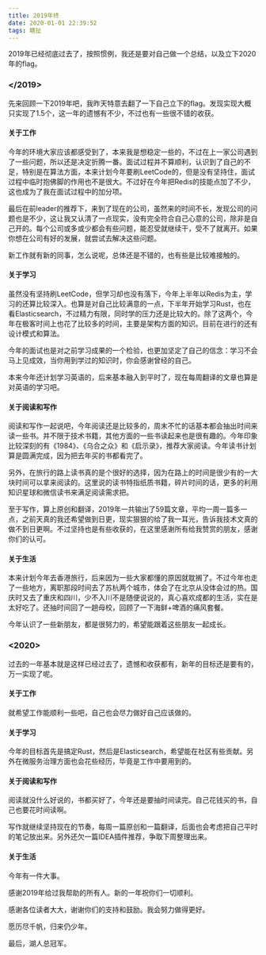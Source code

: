 ```yaml
---
title: 2019年终
date: 2020-01-01 22:39:52
tags: 瞎扯
---
```


2019年已经彻底过去了，按照惯例，我还是要对自己做一个总结，以及立下2020年的flag。<!-- more -->

### </2019\>

先来回顾一下2019年吧，我昨天特意去翻了一下自己立下的flag。发现实现大概只实现了1.5个，这一年的遗憾有不少，不过也有一些很不错的收获。

#### 关于工作

今年的环境大家应该都感受到了，本来我是想稳定一些的，不过在上一家公司遇到了一些问题，所以还是决定折腾一番。面试过程并不算顺利，认识到了自己的不足，特别是在算法方面，本来计划今年要刷LeetCode的，但是没有坚持住，面试过程中临时抱佛脚的作用也不是很大。不过好在今年把Redis的技能点加了不少，这也成为了我在面试过程中的加分项。

最后在前leader的推荐下，来到了现在的公司，虽然来的时间不长，发现公司的问题也是不少，这让我又认清了一点现实，没有完全符合自己心意的公司，除非是自己开的。每个公司或多或少都会有些问题，能忍受就继续干，受不了就离开。如果你想在公司有好的发展，就尝试去解决这些问题。

新工作就有新的同事，怎么说呢，总体还是不错的，也有些是比较难接触的。

#### 关于学习

虽然没有坚持刷LeetCode，但学习却也没有落下，今年上半年以Redis为主，学习的还算比较深入。也算是对自己比较满意的一点，下半年开始学习Rust，也在看Elasticsearch，不过精力有限，同时学的压力还是比较大的。除了这两个，今年在极客时间上也花了比较多的时间，主要是架构方面的知识。目前在进行的还有设计模式和算法。

今年的面试也是对之前学习成果的一个检验，也更加坚定了自己的信念：学习不会马上见成效，当你用到学过的知识时，你会感谢曾经的自己。

本来今年还计划学习英语的，后来基本融入到平时了，现在每周翻译的文章也算是对英语的学习吧。

#### 关于阅读和写作

阅读和写作一起说吧，今年阅读还是比较多的，周末不忙的话基本都会抽出时间来读一些书。并不限于技术书籍，其他方面的一些书读起来也是很有趣的。今年印象比较深刻的有《1984》、《乌合之众》和《启示录》，推荐大家阅读。今年读书计划算是圆满完成，因为把去年买的书都看完了。

另外，在旅行的路上读书真的是个很好的选择，因为在路上的时间是很少有的一大块时间可以拿来阅读的。这里说的读书特指纸质书籍，碎片时间的话，更多的利用知识星球和微信读书来满足阅读需求把。

至于写作，算上原创和翻译，2019年一共输出了59篇文章，平均一周一篇多一点，之前天真的我还希望做到日更，现实狠狠的给了我一耳光，告诉我技术文真的做不到日更啊。不过坚持也是有些收获的，在这里感谢所有给我赞赏的朋友，感谢你们的认可。

#### 关于生活

本来计划今年去香港旅行，后来因为一些大家都懂的原因就耽搁了。不过今年也走了一些地方，离职那段时间去了苏杭两个城市，体会了在北京从没体会过的热。国庆时又去了重庆和四川，少不入川不是随便说说的，真心喜欢成都的生活，实在是太好吃了。还抽时间回了一趟母校，回顾了一下海鲜+啤酒的痛风套餐。

今年认识了一些新朋友，都是很努力的，希望能跟着这些朋友一起成长。

### <2020\>

过去的一年基本就是这样已经过去了，遗憾和收获都有，新年的目标还是要有的，万一实现了呢。

#### 关于工作

就希望工作能顺利一些吧，自己也会尽力做好自己应该做的。

#### 关于学习

今年的目标首先是搞定Rust，然后是Elasticsearch，希望能在社区有些贡献。另外在微服务治理方面也会花些经历，毕竟是工作中要用到的。

#### 关于阅读和写作

阅读就没什么好说的，书都买好了，今年还是要抽时间读完。自己花钱买的书，自己也要花时间读啊。

写作就继续坚持现在的节奏，每周一篇原创和一篇翻译，后面也会考虑把自己平时的笔记放出来。另外还欠一篇IDEA插件推荐，争取下周整理出来。

#### 关于生活

今年有一件大事。



感谢2019年给过我帮助的所有人。新的一年祝你们一切顺利。

感谢各位读者大大，谢谢你们的支持和鼓励。我会努力做得更好。

愿历尽千帆，归来仍少年。



最后，湖人总冠军。